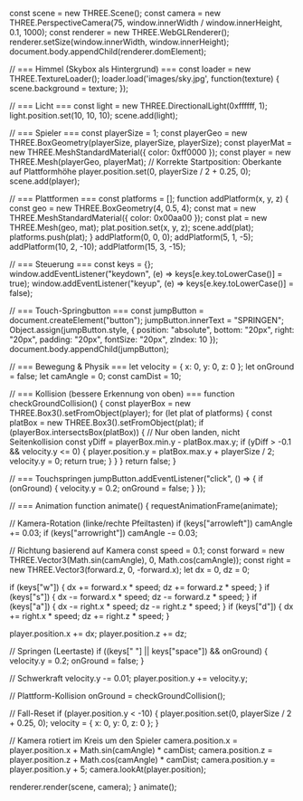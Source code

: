 
const scene = new THREE.Scene();
const camera = new THREE.PerspectiveCamera(75, window.innerWidth / window.innerHeight, 0.1, 1000);
const renderer = new THREE.WebGLRenderer();
renderer.setSize(window.innerWidth, window.innerHeight);
document.body.appendChild(renderer.domElement);

// === Himmel (Skybox als Hintergrund) ===
const loader = new THREE.TextureLoader();
loader.load('images/sky.jpg', function(texture) {
scene.background = texture;
});

// === Licht ===
const light = new THREE.DirectionalLight(0xffffff, 1);
light.position.set(10, 10, 10);
scene.add(light);

// === Spieler ===
const playerSize = 1;
const playerGeo = new THREE.BoxGeometry(playerSize, playerSize, playerSize);
const playerMat = new THREE.MeshStandardMaterial({ color: 0xff0000 });
const player = new THREE.Mesh(playerGeo, playerMat);
// Korrekte Startposition: Oberkante auf Plattformhöhe
player.position.set(0, playerSize / 2 + 0.25, 0);
scene.add(player);

// === Plattformen ===
const platforms = [];
function addPlatform(x, y, z) {
const geo = new THREE.BoxGeometry(4, 0.5, 4);
const mat = new THREE.MeshStandardMaterial({ color: 0x00aa00 });
const plat = new THREE.Mesh(geo, mat);
plat.position.set(x, y, z);
scene.add(plat);
platforms.push(plat);
}
addPlatform(0, 0, 0);
addPlatform(5, 1, -5);
addPlatform(10, 2, -10);
addPlatform(15, 3, -15);

// === Steuerung ===
const keys = {};
window.addEventListener("keydown", (e) => keys[e.key.toLowerCase()] = true);
window.addEventListener("keyup", (e) => keys[e.key.toLowerCase()] = false);

// === Touch-Springbutton ===
const jumpButton = document.createElement("button");
jumpButton.innerText = "SPRINGEN";
Object.assign(jumpButton.style, {
position: "absolute", bottom: "20px", right: "20px", padding: "20px",
fontSize: "20px", zIndex: 10
});
document.body.appendChild(jumpButton);

// === Bewegung & Physik ===
let velocity = { x: 0, y: 0, z: 0 };
let onGround = false;
let camAngle = 0;
const camDist = 10;

// === Kollision (bessere Erkennung von oben) ===
function checkGroundCollision() {
const playerBox = new THREE.Box3().setFromObject(player);
for (let plat of platforms) {
const platBox = new THREE.Box3().setFromObject(plat);
if (playerBox.intersectsBox(platBox)) {
// Nur oben landen, nicht Seitenkollision
const yDiff = playerBox.min.y - platBox.max.y;
if (yDiff > -0.1 && velocity.y <= 0) {
player.position.y = platBox.max.y + playerSize / 2;
velocity.y = 0;
return true;
}
}
}
return false;
}

// === Touchspringen
jumpButton.addEventListener("click", () => {
if (onGround) {
velocity.y = 0.2;
onGround = false;
}
});

// === Animation
function animate() {
requestAnimationFrame(animate);

// Kamera-Rotation (linke/rechte Pfeiltasten)
if (keys["arrowleft"]) camAngle += 0.03;
if (keys["arrowright"]) camAngle -= 0.03;

// Richtung basierend auf Kamera
const speed = 0.1;
const forward = new THREE.Vector3(Math.sin(camAngle), 0, Math.cos(camAngle));
const right = new THREE.Vector3(forward.z, 0, -forward.x);
let dx = 0, dz = 0;

if (keys["w"]) { dx += forward.x * speed; dz += forward.z * speed; }
if (keys["s"]) { dx -= forward.x * speed; dz -= forward.z * speed; }
if (keys["a"]) { dx -= right.x * speed; dz -= right.z * speed; }
if (keys["d"]) { dx += right.x * speed; dz += right.z * speed; }

player.position.x += dx;
player.position.z += dz;

// Springen (Leertaste)
if ((keys[" "] || keys["space"]) && onGround) {
velocity.y = 0.2;
onGround = false;
}

// Schwerkraft
velocity.y -= 0.01;
player.position.y += velocity.y;

// Plattform-Kollision
onGround = checkGroundCollision();

// Fall-Reset
if (player.position.y < -10) {
player.position.set(0, playerSize / 2 + 0.25, 0);
velocity = { x: 0, y: 0, z: 0 };
}

// Kamera rotiert im Kreis um den Spieler
camera.position.x = player.position.x + Math.sin(camAngle) * camDist;
camera.position.z = player.position.z + Math.cos(camAngle) * camDist;
camera.position.y = player.position.y + 5;
camera.lookAt(player.position);

renderer.render(scene, camera);
}
animate();
